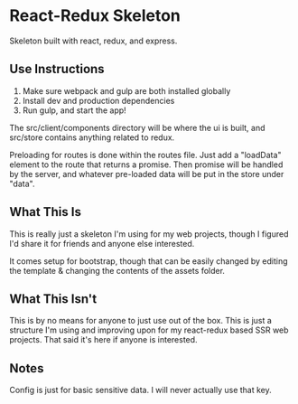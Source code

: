 # React-Redux Skeleton
Skeleton built with react, redux, and express.

## Use Instructions
1. Make sure webpack and gulp are both installed globally
2. Install dev and production dependencies
3. Run gulp, and start the app!

The src/client/components directory will be where the ui is built, and src/store contains anything related to redux.

Preloading for routes is done within the routes file.  Just add a "loadData" element to the route that returns a promise.  Then promise will be handled by the server, and whatever pre-loaded data will be put in the store under "data".

## What This Is
This is really just a skeleton I'm using for my web projects, though I figured I'd share it for friends
and anyone else interested.

It comes setup for bootstrap, though that can be easily changed by editing the template & changing the contents
of the assets folder.

## What This Isn't
This is by no means for anyone to just use out of the box.  This is just a structure I'm using and improving upon for
my react-redux based SSR web projects.  That said it's here if anyone is interested.

## Notes
Config is just for basic sensitive data.
I will never actually use that key.
